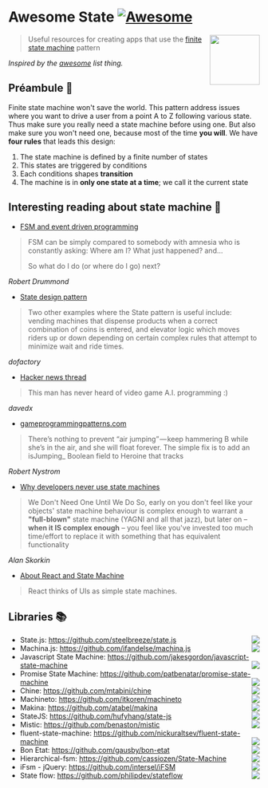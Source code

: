 # Awesome State [![Awesome](https://cdn.rawgit.com/sindresorhus/awesome/d7305f38d29fed78fa85652e3a63e154dd8e8829/media/badge.svg)](https://github.com/sindresorhus/awesome)

[<img src="https://upload.wikimedia.org/wikipedia/commons/thumb/9/9d/DFAexample.svg/500px-DFAexample.svg.png" align="right" width="100">](https://en.wikipedia.org/wiki/Finite-state_machine)

> Useful resources for creating apps that use the [finite state machine](https://en.wikipedia.org/wiki/Finite-state_machine) pattern

*Inspired by the [awesome](https://github.com/sindresorhus/awesome) list thing.*

## Préambule 🌭

Finite state machine won't save the world. This pattern address issues where you want to drive a user from a point A to Z following various state. Thus make sure you really need a state machine before using one. But also make sure you won't need one, because most of the time **you will**.
We have **four rules** that leads this design:

1. The state machine is defined by a finite number of states
2. This states are triggered by conditions
3. Each conditions shapes **transition**
4. The machine is in **only one state at a time**; we call it the current state

## Interesting reading about state machine 📖

- [FSM and event driven programming](http://www.robert-drummond.com/2015/04/21/event-driven-programming-finite-state-machines-and-nodejs/)

> FSM can be simply compared to somebody with amnesia who is constantly asking:
> Where am I?
> What just happened?
> and…
>
> So what do I do (or where do I go) next?

*Robert Drummond*

- [State design pattern](http://www.dofactory.com/javascript/state-design-pattern)

> Two other examples where the State pattern is useful include: vending machines that dispense products when a correct combination of coins is entered, and elevator logic which moves riders up or down depending on certain complex rules that attempt to minimize wait and ride times.

*dofactory*

- [Hacker news thread](https://news.ycombinator.com/item?id=2949543)

> This man has never heard of video game A.I. programming :)

*davedx*

- [gameprogrammingpatterns.com](http://gameprogrammingpatterns.com/state.html)

> There’s nothing to prevent “air jumping” — keep hammering B while she’s in the air, and she will float forever. The simple fix is to add an isJumping_ Boolean field to Heroine that tracks

*Robert Nystrom*

- [Why developers never use state machines](http://www.skorks.com/2011/09/why-developers-never-use-state-machines/)

> We Don't Need One Until We Do
> So, early on you don't feel like your objects' state machine behaviour is complex enough to warrant a **"full-blown"** state machine (YAGNI and all that jazz), but later on – **when it IS complex enough** – you feel like you've invested too much time/effort to replace it with something that has equivalent functionality

*Alan Skorkin*

- [About React and State Machine](https://facebook.github.io/react/docs/interactivity-and-dynamic-uis.html)

> React thinks of UIs as simple state machines.



## Libraries 📚

- State.js: https://github.com/steelbreeze/state.js [<img src="https://img.shields.io/npm/dt/state.js.svg" align="right">](https://www.npmjs.com/package/state.js)
- Machina.js: https://github.com/ifandelse/machina.js [<img src="https://img.shields.io/npm/dt/machina.svg" align="right">](https://www.npmjs.com/package/machina)
- Javascript State Machine: https://github.com/jakesgordon/javascript-state-machine [<img src="https://img.shields.io/npm/dt/javascript-state-machine.svg" align="right">](https://www.npmjs.com/package/javascript-state-machine)
- Promise State Machine: https://github.com/patbenatar/promise-state-machine [<img src="https://img.shields.io/npm/dt/promise-state-machine.svg" align="right">](https://www.npmjs.com/package/promise-state-machine)
- Chine: https://github.com/mtabini/chine [<img src="https://img.shields.io/npm/dt/chine.svg" align="right">](https://www.npmjs.com/package/chine)
- Machineto: https://github.com/itkoren/machineto [<img src="https://img.shields.io/npm/dt/machineto.svg" align="right">](https://www.npmjs.com/package/machineto)
- Makina: https://github.com/atabel/makina [<img src="https://img.shields.io/npm/dt/makina.svg" align="right">](https://www.npmjs.com/package/makina)
- StateJS: https://github.com/hufyhang/state-js [<img src="https://img.shields.io/npm/dt/state-js.svg" align="right">](https://www.npmjs.com/package/state-js)
- Mistic: https://github.com/benaston/mistic [<img src="https://img.shields.io/npm/dt/mistic.svg" align="right">](https://www.npmjs.com/package/mistic)
- fluent-state-machine: https://github.com/nickuraltsev/fluent-state-machine [<img src="https://img.shields.io/npm/dt/fluent-state-machine.svg" align="right">](https://www.npmjs.com/package/fluent-state-machine)
- Bon Etat: https://github.com/gausby/bon-etat [<img src="https://img.shields.io/npm/dt/bon-etat.svg" align="right">](https://www.npmjs.com/package/bon-etat)
- Hierarchical-fsm: https://github.com/cassiozen/State-Machine [<img src="https://img.shields.io/npm/dt/hierarchical-fsm.svg" align="right">](https://www.npmjs.com/package/hierarchical-fsm)
- iFsm - jQuery: https://github.com/intersel/iFSM [<img src="https://img.shields.io/npm/dt/ifsm.svg" align="right">](https://www.npmjs.com/package/ifsm)
- State flow: https://github.com/philipdev/stateflow [<img src="https://img.shields.io/npm/dt/stateflow.svg" align="right">](https://www.npmjs.com/package/stateflow)








